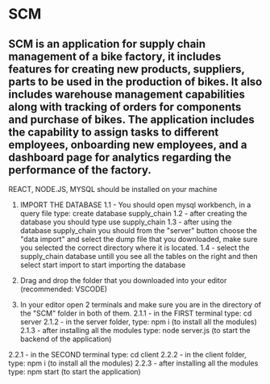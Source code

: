 # SCM 

## SCM is an application for supply chain management of a bike factory, it includes features for creating new products, suppliers, parts to be used in the production of bikes. It also includes warehouse management capabilities along with tracking of orders for components and purchase of bikes. The application includes the capability to assign tasks to different employees, onboarding new employees, and a dashboard page for analytics regarding the performance of the factory.

REACT, NODE.JS, MYSQL should be installed on your machine

1. IMPORT THE DATABASE
1.1 - You should open mysql workbench, in a query file type: create database supply_chain
1.2 - after creating the database you should type use supply_chain
1.3 - after using the database supply_chain you should from the "server" button choose 
the "data import" and select the dump file that you downloaded, make sure you selected the 
correct directory where it is located.
1.4 - select the supply_chain database untill you see all the tables on the right and then 
select start import to start importing the database

2. Drag and drop the folder that you downloaded into your editor (recommended: VSCODE)
2. In your editor open 2 terminals and make sure you are in the directory 
of the "SCM" folder in both of them.
2.1.1 - in the FIRST terminal type: cd server
2.1.2 - in the server folder, type: npm i (to install all the modules)
2.1.3 - after installing all the modules type: node server.js (to start the backend of the application)

2.2.1 - in the SECOND terminal type: cd client
2.2.2 - in the client folder, type: npm i  (to install all the modules)
2.2.3 - after installing all the modules type: npm start (to start the application)
